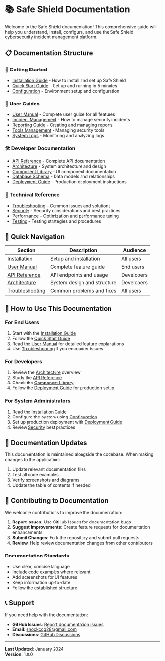 # 📚 Safe Shield Documentation

Welcome to the Safe Shield documentation! This comprehensive guide will help you understand, install, configure, and use the Safe Shield cybersecurity incident management platform.

## 📋 Documentation Structure

### 🚀 Getting Started
- [Installation Guide](./installation.md) - How to install and set up Safe Shield
- [Quick Start Guide](./quick-start.md) - Get up and running in 5 minutes
- [Configuration](./configuration.md) - Environment setup and configuration

### 👥 User Guides
- [User Manual](./user-manual.md) - Complete user guide for all features
- [Incident Management](./incident-management.md) - How to manage security incidents
- [Reporting Guide](./reporting.md) - Creating and managing reports
- [Tools Management](./tools-management.md) - Managing security tools
- [System Logs](./system-logs.md) - Monitoring and analyzing logs

### 🛠️ Developer Documentation
- [API Reference](./api-reference.md) - Complete API documentation
- [Architecture](./architecture.md) - System architecture and design
- [Component Library](./components.md) - UI component documentation
- [Database Schema](./database-schema.md) - Data models and relationships
- [Deployment Guide](./deployment.md) - Production deployment instructions

### 🔧 Technical Reference
- [Troubleshooting](./troubleshooting.md) - Common issues and solutions
- [Security](./security.md) - Security considerations and best practices
- [Performance](./performance.md) - Optimization and performance tuning
- [Testing](./testing.md) - Testing strategies and procedures

## 🎯 Quick Navigation

| Section | Description | Audience |
|---------|-------------|----------|
| [Installation](./installation.md) | Setup and installation | All users |
| [User Manual](./user-manual.md) | Complete feature guide | End users |
| [API Reference](./api-reference.md) | API endpoints and usage | Developers |
| [Architecture](./architecture.md) | System design and structure | Developers |
| [Troubleshooting](./troubleshooting.md) | Common problems and fixes | All users |

## 📖 How to Use This Documentation

### For End Users
1. Start with the [Installation Guide](./installation.md)
2. Follow the [Quick Start Guide](./quick-start.md)
3. Read the [User Manual](./user-manual.md) for detailed feature explanations
4. Use [Troubleshooting](./troubleshooting.md) if you encounter issues

### For Developers
1. Review the [Architecture](./architecture.md) overview
2. Study the [API Reference](./api-reference.md)
3. Check the [Component Library](./components.md)
4. Follow the [Deployment Guide](./deployment.md) for production setup

### For System Administrators
1. Read the [Installation Guide](./installation.md)
2. Configure the system using [Configuration](./configuration.md)
3. Set up production deployment with [Deployment Guide](./deployment.md)
4. Review [Security](./security.md) best practices

## 🔄 Documentation Updates

This documentation is maintained alongside the codebase. When making changes to the application:

1. Update relevant documentation files
2. Test all code examples
3. Verify screenshots and diagrams
4. Update the table of contents if needed

## 🤝 Contributing to Documentation

We welcome contributions to improve the documentation:

1. **Report Issues**: Use GitHub Issues for documentation bugs
2. **Suggest Improvements**: Create feature requests for documentation enhancements
3. **Submit Changes**: Fork the repository and submit pull requests
4. **Review**: Help review documentation changes from other contributors

### Documentation Standards

- Use clear, concise language
- Include code examples where relevant
- Add screenshots for UI features
- Keep information up-to-date
- Follow the established structure

## 📞 Support

If you need help with the documentation:

- **GitHub Issues**: [Report documentation issues](https://github.com/enock-niyonsaba/safe-shield/issues)
- **Email**: enockccg28@gmail.com
- **Discussions**: [GitHub Discussions](https://github.com/enock-niyonsaba/safe-shield/discussions)

---

**Last Updated**: January 2024  
**Version**: 1.0.0 